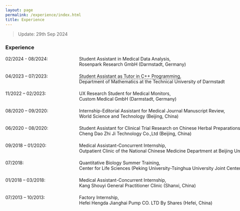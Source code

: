 ```yaml
---
layout: page
permalink: /experience/index.html
title: Experience
---
```


> Update: 29th Sep 2024

### Experience

<dl>
  <dt style="width: 220px; float: left;">02/2024 - 08/2024:</dt>
  <dd style="margin-left: 230px; white-space: nowrap; margin-bottom: 20px;">Student Assistant in Medical Data Analysis,<br>Rosenpark Research GmbH (Darmstadt, Germany)</dd>
  
  <dt style="width: 220px; float: left;">04/2023 – 07/2023:</dt>
  <dd style="margin-left: 230px; white-space: nowrap; margin-bottom: 20px;"><a href="http://zkManuel0123.github.io/file/ArbeitszeugnisvonstudentischeHilfskraft.pdf" class="underline-effect">Student Assistant as Tutor in C++ Programming</a>,
  <br>Department of Mathematics at the Technical University of Darmstadt</dd>

  <dt style="width: 220px; float: left;">11/2022 – 02/2023:</dt>
  <dd style="margin-left: 230px; white-space: nowrap; margin-bottom: 20px;">UX Research Student for Medical Monitors,
  <br>Custom Medical GmbH (Darmstadt, Germany)</dd>

  <dt style="width: 220px; float: left;">08/2020 – 09/2020:</dt>
  <dd style="margin-left: 230px; white-space: nowrap; margin-bottom: 20px;">Internship-Editorial Assistant for Medical Journal Manuscript Review,
  <br>World Science and Technology (Beijing, China)</dd>

  <dt style="width: 220px; float: left;">06/2020 – 08/2020:</dt>
  <dd style="margin-left: 230px; white-space: nowrap; margin-bottom: 20px;">Student Assistant for Clinical Trial Research on Chinese Herbal Preparations,
  <br>Cheng Dao Zhi Ji Technology Co.,Ltd (Beijing, China)</dd>

  <dt style="width: 220px; float: left;">09/2018 – 01/2020:</dt>
  <dd style="margin-left: 230px; white-space: nowrap; margin-bottom: 20px;">Medical Assistant-Concurrent Internship,
  <br>Outpatient Clinic of the National Chinese Medicine Department at Beijing University of Chinese Medicine (Beijing, China)</dd>

  <dt style="width: 220px; float: left;">07/2018:</dt>
  <dd style="margin-left: 230px; white-space: nowrap; margin-bottom: 20px;">Quantitative Biology Summer Training,
  <br>Center for Life Sciences (Peking University-Tsinghua University Joint Center)</dd>

  <dt style="width: 220px; float: left;">01/2018 – 03/2018:</dt>
  <dd style="margin-left: 230px; white-space: nowrap; margin-bottom: 20px;">Medical Assistant-Concurrent Internship,
  <br>Kang Shouyi General Practitioner Clinic (Shanxi, China)</dd>

  <dt style="width: 220px; float: left;">07/2013 – 10/2013:</dt>
  <dd style="margin-left: 230px; white-space: nowrap; margin-bottom: 20px;">Factory Internship,
  <br>Hefei Hengda Jianghai Pump CO. LTD By Shares (Hefei, China)
  </dd>
</dl>

<style>
  .underline-effect {
    text-decoration: none;
    border-bottom: 1px dashed black;
  }
  .underline-effect:hover {
    border-bottom: 1px solid black;
  }
  </style>
<!-- <p style="font-size: 0.8em; text-align: left;">
  More details about my experience are shared on the <a href="https://www.linkedin.com/in/kai-zhao-manuel0123/" target="_blank">LinkedIn</a> page.
</p> -->


